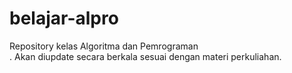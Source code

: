 # belajar-alpro

Repository kelas Algoritma dan Pemrograman <br/>.
Akan diupdate secara berkala sesuai dengan materi perkuliahan.
